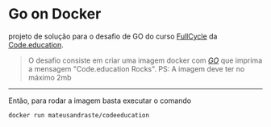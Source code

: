 # Go on Docker
projeto de solução para o desafio de GO do curso [FullCycle](https://fullcycle.com.br/) da [Code.education](https://code.education/).

> O desafio consiste em criar uma imagem docker com _[GO](https://golang.org/)_ que imprima a mensagem "Code.education Rocks".
PS: A imagem deve ter no máximo 2mb
---

Então, para rodar a imagem basta executar o comando
```docker
docker run mateusandraste/codeeducation
```